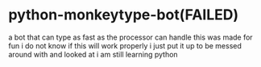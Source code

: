 # python-monkeytype-bot(FAILED)
a bot that can type as fast as the processor can handle
this was made for fun i do not know if this will work properly i just put it up to be messed around with and looked at i am still learning python 
